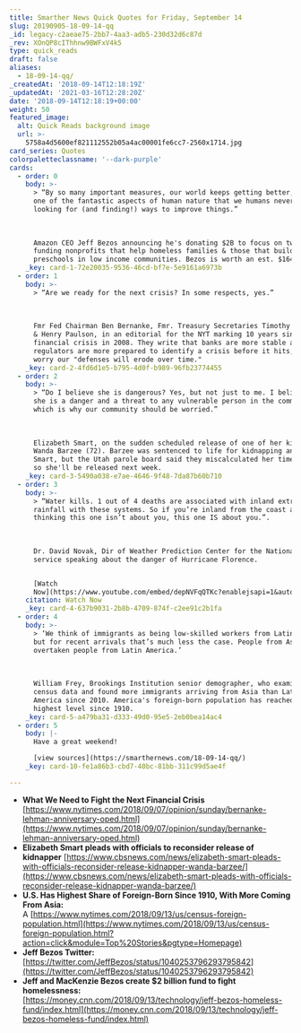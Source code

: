 ```yaml
---
title: Smarther News Quick Quotes for Friday, September 14
slug: 20190905-18-09-14-qq
_id: legacy-c2aeae75-2bb7-4aa3-adb5-230d32d6c87d
_rev: XOnQP8cIThhnw9BWFxV4k5
type: quick_reads
draft: false
aliases:
  - 18-09-14-qq/
_createdAt: '2018-09-14T12:18:19Z'
_updatedAt: '2021-03-16T12:28:20Z'
date: '2018-09-14T12:18:19+00:00'
weight: 50
featured_image:
  alt: Quick Reads background image
  url: >-
    5758a4d5600ef821112552b05a4ac00001fe6cc7-2560x1714.jpg
card_series: Quotes
colorpaletteclassname: '--dark-purple'
cards:
  - order: 0
    body: >-
      > “By so many important measures, our world keeps getting better, and its
      one of the fantastic aspects of human nature that we humans never stop
      looking for (and finding!) ways to improve things.”  
        
        
        
      Amazon CEO Jeff Bezos announcing he's donating $2B to focus on two areas:
      funding nonprofits that help homeless families & those that build
      preschools in low income communities. Bezos is worth an est. $164B.
    _key: card-1-72e20035-9536-46cd-bf7e-5e9161a6973b
  - order: 1
    body: >-
      > “Are we ready for the next crisis? In some respects, yes.”  
        
        
        
      Fmr Fed Chairman Ben Bernanke, Fmr. Treasury Secretaries Timothy Geithner
      & Henry Paulson, in an editorial for the NYT marking 10 years since the
      financial crisis in 2008. They write that banks are more stable and
      regulators are more prepared to identify a crisis before it hits, but they
      worry our "defenses will erode over time."
    _key: card-2-4fd6d1e5-b795-4d0f-b989-96fb23774455
  - order: 2
    body: >-
      > “Do I believe she is dangerous? Yes, but not just to me. I believe that
      she is a danger and a threat to any vulnerable person in the community,
      which is why our community should be worried.”  
        
        
        
      Elizabeth Smart, on the sudden scheduled release of one of her kidnappers,
      Wanda Barzee (72). Barzee was sentenced to life for kidnapping and abusing
      Smart, but the Utah parole board said they miscalculated her time served
      so she'll be released next week.
    _key: card-3-5490a038-e7ae-4646-9f48-7da87b60b710
  - order: 3
    body: >-
      > “Water kills. 1 out of 4 deaths are associated with inland extreme
      rainfall with these systems. So if you’re inland from the coast and
      thinking this one isn’t about you, this one IS about you.”.  
        
        
        
      Dr. David Novak, Dir of Weather Prediction Center for the National Weather
      service speaking about the danger of Hurricane Florence.


      [Watch
      Now](https://www.youtube.com/embed/depNVFqQTKc?enablejsapi=1&autoplay=1&rel=0)
    citation: Watch Now
    _key: card-4-637b9031-2b8b-4709-874f-c2ee91c2b1fa
  - order: 4
    body: >-
      > ‘We think of immigrants as being low-skilled workers from Latin America,
      but for recent arrivals that’s much less the case. People from Asia have
      overtaken people from Latin America.’  
        
        
        
      William Frey, Brookings Institution senior demographer, who examined new
      census data and found more immigrants arriving from Asia than Latin
      America since 2010. America's foreign-born population has reached its
      highest level since 1910.
    _key: card-5-a479ba31-d333-49d0-95e5-2eb0bea14ac4
  - order: 5
    body: |-
      Have a great weekend!

      [view sources](https://smarthernews.com/18-09-14-qq/)
    _key: card-10-fe1a86b3-cbd7-40bc-81bb-311c99d5ae4f

---
```

* **What We Need to Fight the Next Financial Crisis**  
[https://www.nytimes.com/2018/09/07/opinion/sunday/bernanke-lehman-anniversary-oped.html](https://www.nytimes.com/2018/09/07/opinion/sunday/bernanke-lehman-anniversary-oped.html)
* **Elizabeth Smart pleads with officials to reconsider release of kidnapper** [https://www.cbsnews.com/news/elizabeth-smart-pleads-with-officials-reconsider-release-kidnapper-wanda-barzee/](https://www.cbsnews.com/news/elizabeth-smart-pleads-with-officials-reconsider-release-kidnapper-wanda-barzee/)
* **U.S. Has Highest Share of Foreign-Born Since 1910, With More Coming From Asia:**  
A [https://www.nytimes.com/2018/09/13/us/census-foreign-population.html](https://www.nytimes.com/2018/09/13/us/census-foreign-population.html?action=click&module=Top%20Stories&pgtype=Homepage)
* **Jeff Bezos Twitter:**  
[https://twitter.com/JeffBezos/status/1040253796293795842](https://twitter.com/JeffBezos/status/1040253796293795842)
* **Jeff and MacKenzie Bezos create $2 billion fund to fight homelessness:**  
[https://money.cnn.com/2018/09/13/technology/jeff-bezos-homeless-fund/index.html](https://money.cnn.com/2018/09/13/technology/jeff-bezos-homeless-fund/index.html)